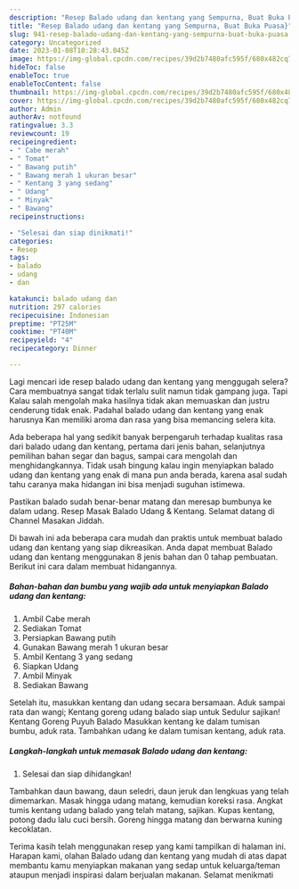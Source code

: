 ```yaml
---
description: "Resep Balado udang dan kentang yang Sempurna, Buat Buka Puasa}"
title: "Resep Balado udang dan kentang yang Sempurna, Buat Buka Puasa}"
slug: 941-resep-balado-udang-dan-kentang-yang-sempurna-buat-buka-puasa
category: Uncategorized
date: 2023-01-08T10:28:43.045Z
image: https://img-global.cpcdn.com/recipes/39d2b7480afc595f/680x482cq70/balado-udang-dan-kentang-foto-resep-utama.jpg
hideToc: false
enableToc: true
enableTocContent: false
thumbnail: https://img-global.cpcdn.com/recipes/39d2b7480afc595f/680x482cq70/balado-udang-dan-kentang-foto-resep-utama.jpg
cover: https://img-global.cpcdn.com/recipes/39d2b7480afc595f/680x482cq70/balado-udang-dan-kentang-foto-resep-utama.jpg
author: Admin
authorAv: notfound
ratingvalue: 3.3
reviewcount: 19
recipeingredient:
- " Cabe merah"
- " Tomat"
- " Bawang putih"
- " Bawang merah 1 ukuran besar"
- " Kentang 3 yang sedang"
- " Udang"
- " Minyak"
- " Bawang"
recipeinstructions:

- "Selesai dan siap dinikmati!"
categories:
- Resep
tags:
- balado
- udang
- dan

katakunci: balado udang dan 
nutrition: 297 calories
recipecuisine: Indonesian
preptime: "PT25M"
cooktime: "PT40M"
recipeyield: "4"
recipecategory: Dinner

---
```



Lagi mencari ide resep balado udang dan kentang yang menggugah selera? Cara membuatnya sangat tidak terlalu sulit namun tidak gampang juga. Tapi Kalau salah mengolah maka hasilnya tidak akan memuaskan dan justru cenderung tidak enak. Padahal balado udang dan kentang yang enak harusnya Kan memiliki aroma dan rasa yang bisa memancing selera kita.


Ada beberapa hal yang sedikit banyak berpengaruh terhadap kualitas rasa dari balado udang dan kentang, pertama dari jenis bahan, selanjutnya pemilihan bahan segar dan bagus, sampai cara mengolah dan menghidangkannya. Tidak usah bingung kalau ingin menyiapkan balado udang dan kentang yang enak di mana pun anda berada, karena asal sudah tahu caranya maka hidangan ini bisa menjadi suguhan istimewa.

Pastikan balado sudah benar-benar matang dan meresap bumbunya ke dalam udang. Resep Masak Balado Udang &amp; Kentang. Selamat datang di Channel Masakan Jiddah.


Di bawah ini ada beberapa cara mudah dan praktis untuk membuat balado udang dan kentang yang siap dikreasikan. Anda dapat membuat Balado udang dan kentang menggunakan 8 jenis bahan dan 0 tahap pembuatan. Berikut ini cara dalam membuat hidangannya.

<!--inarticleads1-->

##### Bahan-bahan dan bumbu yang wajib ada untuk menyiapkan Balado udang dan kentang:

1. Ambil  Cabe merah
1. Sediakan  Tomat
1. Persiapkan  Bawang putih
1. Gunakan  Bawang merah 1 ukuran besar
1. Ambil  Kentang 3 yang sedang
1. Siapkan  Udang
1. Ambil  Minyak
1. Sediakan  Bawang


Setelah itu, masukkan kentang dan udang secara bersamaan. Aduk sampai rata dan wangi; Kentang goreng udang balado siap untuk Sedulur sajikan! Kentang Goreng Puyuh Balado Masukkan kentang ke dalam tumisan bumbu, aduk rata. Tambahkan udang ke dalam tumisan kentang, aduk rata. 

<!--inarticleads2-->

##### Langkah-langkah untuk memasak Balado udang dan kentang:


1. Selesai dan siap dihidangkan!

Tambahkan daun bawang, daun seledri, daun jeruk dan lengkuas yang telah dimemarkan. Masak hingga udang matang, kemudian koreksi rasa. Angkat tumis kentang udang balado yang telah matang, sajikan. Kupas kentang, potong dadu lalu cuci bersih. Goreng hingga matang dan berwarna kuning kecoklatan. 

Terima kasih telah menggunakan resep yang kami tampilkan di halaman ini. Harapan kami, olahan Balado udang dan kentang yang mudah di atas dapat membantu kamu menyiapkan makanan yang sedap untuk keluarga/teman ataupun menjadi inspirasi dalam berjualan makanan. Selamat menikmati
